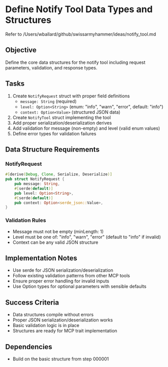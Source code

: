 # Define Notify Tool Data Types and Structures

Refer to /Users/wballard/github/swissarmyhammer/ideas/notify_tool.md

## Objective
Define the core data structures for the notify tool including request parameters, validation, and response types.

## Tasks
1. Create `NotifyRequest` struct with proper field definitions
   - `message: String` (required)
   - `level: Option<String>` (enum: "info", "warn", "error", default: "info")
   - `context: Option<Value>` (structured JSON data)
2. Create `NotifyTool` struct implementing the tool
3. Add proper serialization/deserialization derives
4. Add validation for message (non-empty) and level (valid enum values)
5. Define error types for validation failures

## Data Structure Requirements

### NotifyRequest
```rust
#[derive(Debug, Clone, Serialize, Deserialize)]
pub struct NotifyRequest {
    pub message: String,
    #[serde(default)]
    pub level: Option<String>,
    #[serde(default)]
    pub context: Option<serde_json::Value>,
}
```

### Validation Rules
- Message must not be empty (minLength: 1)
- Level must be one of: "info", "warn", "error" (default to "info" if invalid)
- Context can be any valid JSON structure

## Implementation Notes
- Use serde for JSON serialization/deserialization
- Follow existing validation patterns from other MCP tools
- Ensure proper error handling for invalid inputs
- Use Option types for optional parameters with sensible defaults

## Success Criteria
- Data structures compile without errors
- Proper JSON serialization/deserialization works
- Basic validation logic is in place
- Structures are ready for MCP trait implementation

## Dependencies
- Build on the basic structure from step 000001